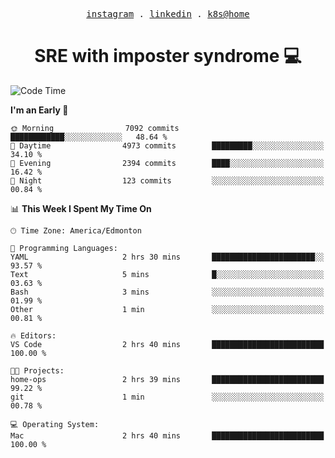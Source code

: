 <p align="center">
  <samp>
    <a href="https://www.instagram.com/lildrunkensmurf/">instagram</a> .
    <a href="https://www.linkedin.com/in/joryirving/">linkedin</a> .
    <a href="https://github.com/joryirving/k3s-home-cluster">k8s@home</a>
  </samp>
</p>

<h1 align="center">
  SRE with imposter syndrome 💻
</h1>

<!--START_SECTION:waka-->
![Code Time](http://img.shields.io/badge/Code%20Time-121%20hrs%2028%20mins-blue)

**I'm an Early 🐤** 

```text
🌞 Morning                7092 commits        ████████████░░░░░░░░░░░░░   48.64 % 
🌆 Daytime                4973 commits        █████████░░░░░░░░░░░░░░░░   34.10 % 
🌃 Evening                2394 commits        ████░░░░░░░░░░░░░░░░░░░░░   16.42 % 
🌙 Night                  123 commits         ░░░░░░░░░░░░░░░░░░░░░░░░░   00.84 % 
```


📊 **This Week I Spent My Time On** 

```text
🕑︎ Time Zone: America/Edmonton

💬 Programming Languages: 
YAML                     2 hrs 30 mins       ███████████████████████░░   93.57 % 
Text                     5 mins              █░░░░░░░░░░░░░░░░░░░░░░░░   03.63 % 
Bash                     3 mins              ░░░░░░░░░░░░░░░░░░░░░░░░░   01.99 % 
Other                    1 min               ░░░░░░░░░░░░░░░░░░░░░░░░░   00.81 % 

🔥 Editors: 
VS Code                  2 hrs 40 mins       █████████████████████████   100.00 % 

🐱‍💻 Projects: 
home-ops                 2 hrs 39 mins       █████████████████████████   99.22 % 
git                      1 min               ░░░░░░░░░░░░░░░░░░░░░░░░░   00.78 % 

💻 Operating System: 
Mac                      2 hrs 40 mins       █████████████████████████   100.00 % 
```


<!--END_SECTION:waka-->